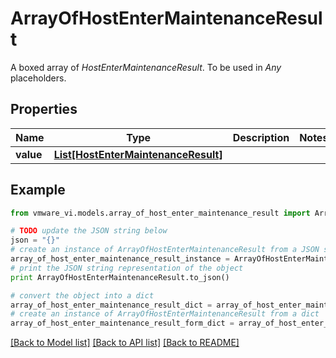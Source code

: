 # ArrayOfHostEnterMaintenanceResult

A boxed array of *HostEnterMaintenanceResult*. To be used in *Any* placeholders. 

## Properties
Name | Type | Description | Notes
------------ | ------------- | ------------- | -------------
**value** | [**List[HostEnterMaintenanceResult]**](HostEnterMaintenanceResult.md) |  | 

## Example

```python
from vmware_vi.models.array_of_host_enter_maintenance_result import ArrayOfHostEnterMaintenanceResult

# TODO update the JSON string below
json = "{}"
# create an instance of ArrayOfHostEnterMaintenanceResult from a JSON string
array_of_host_enter_maintenance_result_instance = ArrayOfHostEnterMaintenanceResult.from_json(json)
# print the JSON string representation of the object
print ArrayOfHostEnterMaintenanceResult.to_json()

# convert the object into a dict
array_of_host_enter_maintenance_result_dict = array_of_host_enter_maintenance_result_instance.to_dict()
# create an instance of ArrayOfHostEnterMaintenanceResult from a dict
array_of_host_enter_maintenance_result_form_dict = array_of_host_enter_maintenance_result.from_dict(array_of_host_enter_maintenance_result_dict)
```
[[Back to Model list]](../README.md#documentation-for-models) [[Back to API list]](../README.md#documentation-for-api-endpoints) [[Back to README]](../README.md)


